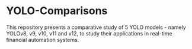 # YOLO-Comparisons

This repository presents a comparative study of 5 YOLO models - namely YOLOv8, v9, v10, v11 and v12, to study their applications in real-time financial automation systems.
